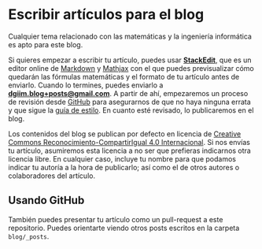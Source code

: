 # Escribir artículos para el blog

Cualquier tema relacionado con las matemáticas y la ingeniería informática es apto para este blog.

Si quieres empezar a escribir tu artículo, puedes usar [**StackEdit**](https://stackedit.io/), que es un editor online de [Markdown](https://daringfireball.net/projects/markdown/)
y [Mathjax](https://www.mathjax.org/) con el que puedes previsualizar cómo quedarán las fórmulas matemáticas y el formato de tu artículo antes de enviarlo. 
Cuando lo termines, puedes enviarlo a **dgiim.blog+posts@gmail.com**. A partir de ahí, empezaremos un proceso de revisión desde [GitHub](https://github.com/libreim/blog/pulls)
para asegurarnos de que no haya ninguna errata y que sigue la [guía de estilo](http://tux.ugr.es/dgiimblog/styleguide/). En cuanto
esté revisado, lo publicaremos en el blog.

Los contenidos del blog se publican por defecto en licencia de [Creative Commons Reconocimiento-CompartirIgual 4.0 Internacional](http://creativecommons.org/licenses/by-sa/4.0/).
Si nos envías tu artículo, asumiremos esta licencia a no ser que prefieras indicarnos otra licencia libre. En cualquier caso,
incluye tu nombre para que podamos indicar tu autoría a la hora de publicarlo; así como el de otros autores o colaboradores
del artículo.


## Usando GitHub
También puedes presentar tu artículo como un pull-request a este repositorio. Puedes orientarte viendo otros posts escritos en la carpeta `blog/_posts`.
